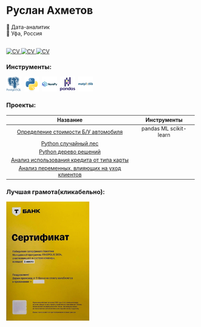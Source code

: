 # Руслан Ахметов
:briefcase: Дата-аналитик \
:round_pushpin: Уфа, Россия
<br/><br/>
<div id="badges">
  <a href="https://docs.google.com/document/d/1jRqryGSLUPGMrdiqgPg48yA6Jk5b-y1u8TJZnDVbmgE/edit?usp=sharing">
    <img src="https://img.shields.io/badge/CV-red?style=for-the-badge&logo=readdotcv&logoColor=white" alt="CV"/>
  </a>
  <a href="https://t.me/ecolla9">
    <img src="https://img.shields.io/badge/Tg-white?style=for-the-badge&logo=telegram&logoColor=blue" alt="CV"/>
  </a>
  <a href="https://www.kaggle.com/ecolla999">
    <img src="https://img.shields.io/badge/Kaggle-blue?style=for-the-badge&logo=kaggle&logoColor=white" alt="CV"/>
  </a>
</div>

###  Инструменты:
<div>
  <img src="https://github.com/devicons/devicon/blob/master/icons/postgresql/postgresql-plain-wordmark.svg" title="PostgreSQL" alt="PostgreSQL" width="40" height="40"/>&nbsp;
  <img src="https://github.com/devicons/devicon/blob/master/icons/python/python-original.svg" title="Python" alt="Python" width="40" height="40"/>&nbsp;
  <img src="https://github.com/devicons/devicon/blob/master/icons/numpy/numpy-original-wordmark.svg" title="NumPy" alt="NumPy" width="40" height="40"/>&nbsp;
  <img src="https://github.com/devicons/devicon/blob/master/icons/pandas/pandas-original-wordmark.svg" title="Pandas" alt="Pandas" width="40" height="40"/>&nbsp;
  <img src="https://github.com/devicons/devicon/blob/master/icons/matplotlib/matplotlib-original-wordmark.svg" title="Matplotlib" **alt="Matplotlib" width="40" height="40"/>
</div>

###  Проекты:
| Название | Инструменты |
| :--------: | :-------: |
|[Определение стоимости Б/У автомобиля](https://github.com/9ecolla/Data-analyst/blob/main/Python/Ed_task_ML_%20linear_regression%20.ipynb) |   pandas ML scikit-learn |
|[Python случайный лес](https://github.com/9ecolla/Data-analyst/blob/main/Python/Ed_task_random_forest.ipynb) ||
|[Python дерево решений](https://github.com/9ecolla/Data-analyst/blob/main/Python/Ed_task_trees_cross_validation.ipynb) ||
|[Анализ использования кредита от типа карты](https://github.com/9ecolla/Data-analyst/blob/main/Python/Education_task.ipynb) | |
|[Анализ переменных, влияющих на уход клиентов](https://github.com/9ecolla/Data-analyst/blob/main/Python/T-Bank_task.ipynb) ||


### Лучшая грамота(кликабельно):
<img src="https://github.com/9ecolla/Data-analyst/blob/main/Certificates/2024_SuperFinal_Hackaton_T-Bank.jpg" alt="Т-Банк" width="222" height="318">
